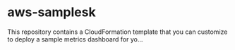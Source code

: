 # aws-samplesk
This repository contains a CloudFormation template that you can customize to deploy a sample metrics dashboard for yo…

